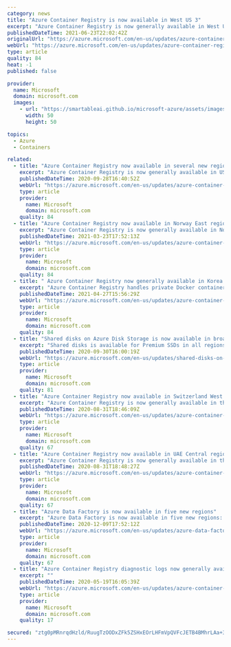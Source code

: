 ```yaml
---
category: news
title: "Azure Container Registry is now available in West US 3"
excerpt: "Azure Container Registry is now generally available in West US 3 region. Azure Container Registry handles private Docker container images as well as related content formats, such as Helm charts, OCI artifacts, and images built to the OCI image format specification.\n"
publishedDateTime: 2021-06-23T22:02:42Z
originalUrl: "https://azure.microsoft.com/en-us/updates/azure-container-registry-now-available-in-west-us-3/"
webUrl: "https://azure.microsoft.com/en-us/updates/azure-container-registry-now-available-in-west-us-3/"
type: article
quality: 84
heat: -1
published: false

provider:
  name: Microsoft
  domain: microsoft.com
  images:
    - url: "https://smartableai.github.io/microsoft-azure/assets/images/organizations/microsoft.com-50x50.jpg"
      width: 50
      height: 50

topics:
  - Azure
  - Containers

related:
  - title: "Azure Container Registry now available in several new regions"
    excerpt: "Azure Container Registry is now generally available in US Gov Texas, Germany West Central, and Brazil Southeast regions bringing the number of Azure regions that it’s available in to 38."
    publishedDateTime: 2020-09-28T16:40:52Z
    webUrl: "https://azure.microsoft.com/en-us/updates/azure-container-registry-now-available-in-several-new-regions/"
    type: article
    provider:
      name: Microsoft
      domain: microsoft.com
    quality: 84
  - title: "Azure Container Registry now available in Norway East region"
    excerpt: "Azure Container Registry is now generally available in Norway East region. Azure Container Registry handles private Docker container images as well as related content formats, such as Helm charts, OCI artifacts, and images built to the OCI image format specification."
    publishedDateTime: 2021-03-23T17:52:13Z
    webUrl: "https://azure.microsoft.com/en-us/updates/azure-container-registry-now-available-in-norway-east-region/"
    type: article
    provider:
      name: Microsoft
      domain: microsoft.com
    quality: 84
  - title: " Azure Container Registry now generally available in Korea South region"
    excerpt: "Azure Container Registry handles private Docker container images as well as related content formats, such as Helm charts, OCI artifacts, and images built to the OCI image format specification."
    publishedDateTime: 2021-04-27T15:56:29Z
    webUrl: "https://azure.microsoft.com/en-us/updates/azure-container-registry-now-available-in-korea-south/"
    type: article
    provider:
      name: Microsoft
      domain: microsoft.com
    quality: 84
  - title: "Shared disks on Azure Disk Storage is now available in broader set of regions"
    excerpt: "Shared disks is available for Premium SSDs in all regions and available for Ultra Disks in all regions that support Ultra Disks."
    publishedDateTime: 2020-09-30T16:00:19Z
    webUrl: "https://azure.microsoft.com/en-us/updates/shared-disks-on-azure-disk-storage-is-now-available-in-broader-set-of-regions/"
    type: article
    provider:
      name: Microsoft
      domain: microsoft.com
    quality: 81
  - title: "Azure Container Registry now available in Switzerland West region"
    excerpt: "Azure Container Registry is now generally available in the Switzerland West region, bringing the total number of Azure regions that it's available in to 35. See the list of all regions where Azure Container Registry is available and where it's coming next."
    publishedDateTime: 2020-08-31T18:46:09Z
    webUrl: "https://azure.microsoft.com/en-us/updates/azure-container-registry-now-available-in-switzerland-west-region/"
    type: article
    provider:
      name: Microsoft
      domain: microsoft.com
    quality: 67
  - title: "Azure Container Registry now available in UAE Central region"
    excerpt: "Azure Container Registry is now generally available in the UAE Central region, bringing the total number of Azure regions that it's available in to 36. See the list of all regions where Azure Container Registry is available and where it's coming next."
    publishedDateTime: 2020-08-31T18:48:27Z
    webUrl: "https://azure.microsoft.com/en-us/updates/azure-container-registry-now-available-in-uae-central-region/"
    type: article
    provider:
      name: Microsoft
      domain: microsoft.com
    quality: 67
  - title: "Azure Data Factory is now available in five new regions"
    excerpt: "Azure Data Factory is now available in five new regions: Switzerland North, Japan West, Canada East, Germany West Central, and UK West."
    publishedDateTime: 2020-12-09T17:52:12Z
    webUrl: "https://azure.microsoft.com/en-us/updates/azure-data-factory-is-now-available-in-six-new-regions/"
    type: article
    provider:
      name: Microsoft
      domain: microsoft.com
    quality: 67
  - title: "Azure Container Registry diagnostic logs now generally available"
    excerpt: ""
    publishedDateTime: 2020-05-19T16:05:39Z
    webUrl: "https://azure.microsoft.com/en-us/updates/azure-container-registry-diagnostic-logs-now-generally-available/"
    type: article
    provider:
      name: Microsoft
      domain: microsoft.com
    quality: 17

secured: "ztg0pMRnrqdHzld/RuugTzOODxZFk5ZSHxEOrLHFmVpQVFcJETB4BMhrLAa+3JKtNOQvrpqJmySFlTIj0SaDxgFSCrAvODF3QalESwRxa1Sg7dIABPfbstb3lyNtiu5eRsIhf7KptJkJeTJGYgfHvI9FeWT865gQkfNqzRTzAfSzSxmDB1vdPB30HMdUjbxPNOE13qgByW9yaQ8LLz1onZ3dGonEKuOMhGVsvFEr3IAcgPixhpoeR+iRusfQzQarXUDKozRuOD36bjAFpm2kcTqmZJ5/a6ViFtssG3GUHtz6JUKY08cpbYwWW+MnWliM0oJh9B2UmGvZnIqo8XWKB2v9P9tUqwxHsMtmMr/EoEc=;ONRvcA9rzWfrrQk1ElHsEQ=="
---
```


